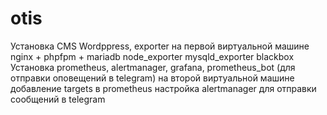 # otis
Установка CMS Wordppress, exporter на первой виртуальной машине
nginx + phpfpm + mariadb
node_exporter
mysqld_exporter
blackbox
Установка prometheus, alertmanager, grafana, prometheus_bot (для отправки оповещений в telegram) на второй виртуальной машине
добавление targets в prometheus
настройка alertmanager для отправки сообщений в telegram
